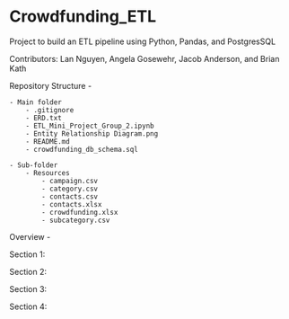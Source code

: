 # Crowdfunding_ETL

Project to build an ETL pipeline using Python, Pandas, and PostgresSQL

Contributors: Lan Nguyen, Angela Gosewehr, Jacob Anderson, and Brian Kath

Repository Structure - 

	- Main folder
		- .gitignore
		- ERD.txt
		- ETL_Mini_Project_Group_2.ipynb
		- Entity Relationship Diagram.png
		- README.md
		- crowdfunding_db_schema.sql

	- Sub-folder
		- Resources
			- campaign.csv
			- category.csv
			- contacts.csv
			- contacts.xlsx
			- crowdfunding.xlsx
			- subcategory.csv

Overview - 

Section 1: 

Section 2: 

Section 3: 

Section 4: 
